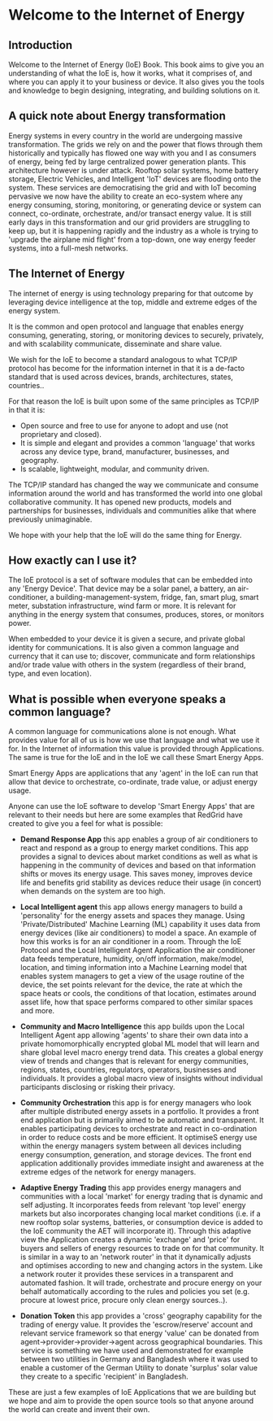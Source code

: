 # Welcome to the Internet of Energy
## Introduction
Welcome to the Internet of Energy (IoE) Book.  This book aims to give you an understanding of what the IoE is, how it works, what it comprises of, and where you can apply it to your business or device.
It also gives you the tools and knowledge to begin designing, integrating, and building solutions on it.

## A quick note about Energy transformation
Energy systems in every country in the world are undergoing massive transformation.
The grids we rely on and the power that flows through them historically and typically has flowed one way with you and I as consumers of energy, being fed by large centralized power generation plants.
This architecture however is under attack.
Rooftop solar systems, home battery storage, Electric Vehicles, and Intelligent 'IoT' devices are flooding onto the system.
These services are democratising the grid and with IoT becoming pervasive we now have the ability to create an eco-system where any energy consuming, storing, monitoring, or generating device or system can connect, co-ordinate, orchestrate, and/or transact energy value.
It is still early days in this transformation and our grid providers are struggling to keep up, but it is happening rapidly and the industry as a whole is trying to 'upgrade the airplane mid flight' from a top-down, one way energy feeder systems, into a full-mesh networks.

## The Internet of Energy
The internet of energy is using technology preparing for that outcome by leveraging device intelligence at the top, middle and extreme edges of the energy system.

It is the common and open protocol and language that enables energy consuming, generating, storing, or monitoring devices to securely, privately, and with scalability communicate, disseminate and share value.

We wish for the IoE to become a standard analogous to what TCP/IP protocol has become for the information internet in that it is a de-facto standard that is used across devices, brands, architectures, states, countries..

For that reason the IoE is built upon some of the same principles as TCP/IP in that it is:
- Open source and free to use for anyone to adopt and use (not proprietary and closed).
- It is simple and elegant and provides a common 'language' that works across any device type, brand, manufacturer, businesses, and geography.
- Is scalable, lightweight, modular, and community driven.

The TCP/IP standard has changed the way we communicate and consume information around the world and has transformed the world into one global collaborative community.
It has opened new products, models and partnerships for businesses, individuals and communities alike that where previously unimaginable.

We hope with your help that the IoE will do the same thing for Energy.

## How exactly can I use it?
The IoE protocol is a set of software modules that can be embedded into any 'Energy Device'.
That device may be a solar panel, a battery, an air-conditioner, a building-management-system, fridge, fan, smart plug, smart meter, substation infrastructure, wind farm or more.
It is relevant for anything in the energy system that consumes, produces, stores, or monitors power.

When embedded to your device it is given a secure, and private global identity for communications.
It is also given a common language and currency that it can use to; discover, communicate and form relationships and/or trade value with others in the system (regardless of their brand, type, and even location).

## What is possible when everyone speaks a common language?
A common language for communications alone is not enough.  What provides value for all of us is how we use that language and what we use it for.
In the Internet of information this value is provided through Applications.  The same is true for the IoE and in the IoE we call these Smart Energy Apps.

Smart Energy Apps are applications that any 'agent' in the IoE can run that allow that device to orchestrate, co-ordinate, trade value, or adjust energy usage.

Anyone can use the IoE software to develop 'Smart Energy Apps' that are relevant to their needs but here are some examples that RedGrid have created to give you a feel for what is possible:

- **Demand Response App**
this app enables a group of air conditioners to react and respond as a group to energy market conditions.
This app provides a signal to devices about market conditions as well as what is happening in the community of devices and based on that information shifts or moves its energy usage.
This saves money, improves device life and benefits grid stability as devices reduce their usage (in concert) when demands on the system are too high.

- **Local Intelligent agent**
this app allows energy managers to build a 'personality' for the energy assets and spaces they manage.
Using 'Private/Distributed' Machine Learning (ML) capability it uses data from energy devices (like air conditioners) to model a space.
An example of how this works is for an air conditioner in a room.  Through the IoE Protocol and the Local Intelligent Agent Application the air conditioner data feeds temperature, humidity, on/off information, make/model, location, and timing information into a Machine Learning model that enables system managers to get a view of the usage routine of the device, the set points relevant for the device, the rate at which the space heats or cools, the conditions of that location, estimates around asset life, how that space performs compared to other similar spaces and more.

- **Community and Macro Intelligence**
this app builds upon the Local Intelligent Agent app allowing 'agents' to share their own data into a private homomorphically encrypted global ML model that will learn and share global level macro energy trend data.
This creates a global energy view of trends and changes that is relevant for energy  communities, regions, states, countries, regulators, operators, businesses and individuals.
It provides a global macro view of insights without individual participants disclosing or risking their privacy.

- **Community Orchestration**
this app is for energy managers who look after multiple distributed energy assets in a portfolio.  It provides a front end application but is primarily aimed to be automatic and transparent.
It enables participating devices to orchestrate and react in co-ordination in order to reduce costs and be more efficient.
It optimiseS energy use within the energy managers system between all devices including energy consumption, generation, and storage devices.
The front end application additionally provides immediate insight and awareness at the extreme edges of the network for energy managers.

- **Adaptive Energy Trading**
this app provides energy managers and communities with a local 'market' for energy trading that is dynamic and self adjusting.
It incorporates feeds from relevant 'top level' energy markets but also incorporates changing local market conditions (i.e. if a new rooftop solar systems, batteries, or consumption device is added to the IoE community the AET will incorporate it).
Through this adaptive view the Application creates a dynamic 'exchange' and 'price' for buyers and sellers of energy resources to trade on for that community.
It is similar in a way to an 'network router' in that it dynamically adjusts and optimises according to new and changing actors in the system.
Like a network router it provides these services in a transparent and automated fashion.  It will trade, orchestrate and procure energy on your behalf automatically according to the rules and policies you set (e.g. procure at lowest price, procure only clean energy sources..).

- **Donation Token**
this app provides a 'cross' geography capability for the trading of energy value.  It provides the 'escrow/reserve' account and relevant service framework so that energy 'value' can be donated from agent->provider->provider->agent across geographical boundaries.
This service is something we have used and demonstrated for example between two utilities in Germany and Bangladesh where it was used to enable a customer of the German Utility to donate 'surplus' solar value they create to a specific 'recipient' in Bangladesh.

These are just a few examples of IoE Applications that we are building but we hope and aim to provide the open source tools so that anyone around the world can create and invent their own.
